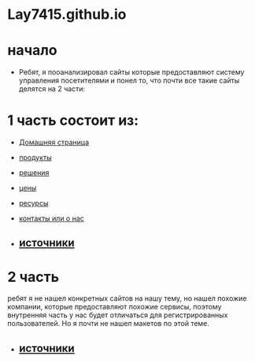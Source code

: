 # Lay7415.github.io
# начало
- Ребят, я пооанализировал сайты которые предоставляют систему управления посетителями и понел то, что
почти все такие сайты делятся на 2 части:

# 1 часть состоит из:
- [Домашняя страница](./1%20часть/домашняя%20страница.md)
- [продукты](./1%20часть/продукты.md)
- [решения](./1%20часть/решения.md)
- [цены](./1%20часть/цены.md)
- [ресурсы](./1%20часть/ресурсы.md)

- [контакты или о нас](./1%20часть/контакты.md)

- ## [источники](./1%20часть/источники.md)

# 2 часть
ребят я не нашел конкретных сайтов на нашу тему, но нашел похожие компании, которые предоставляют похожие сервисы, поэтому внутренняя часть у нас будет отличаться для регистрированных пользователей. Но я почти не нашел макетов по этой теме.

- ## [источники](./2%20часть/источники.md)